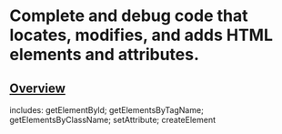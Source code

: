 # Complete and debug code that locates, modifies, and adds HTML elements and attributes.

## [Overview](./example.html)
includes: getElementByld; getElementsByTagName; getElementsByClassName;
setAttribute; createElement